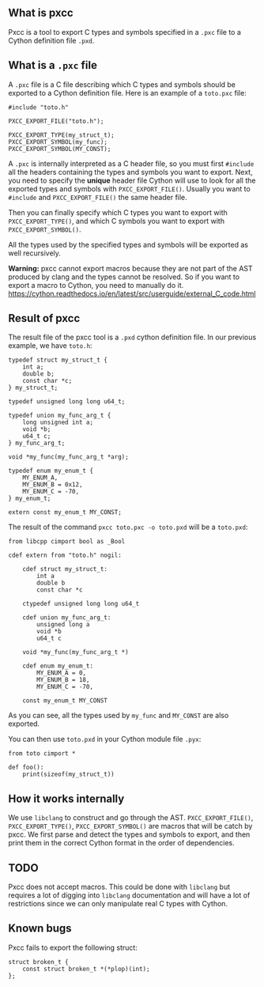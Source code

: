 ## What is pxcc

Pxcc is a tool to export C types and symbols specified in a `.pxc` file to a
Cython definition file `.pxd`.

## What is a `.pxc` file

A `.pxc` file is a C file describing which C types and symbols should be
exported to a Cython definition file. Here is an example of a `toto.pxc`
file:
```
#include "toto.h"

PXCC_EXPORT_FILE("toto.h");

PXCC_EXPORT_TYPE(my_struct_t);
PXCC_EXPORT_SYMBOL(my_func);
PXCC_EXPORT_SYMBOL(MY_CONST);
```

A `.pxc` is internally interpreted as a C header file, so you must first
`#include` all the headers containing the types and symbols you want to
export.
Next, you need to specify the **unique** header file Cython will use to
look for all the exported types and symbols with `PXCC_EXPORT_FILE()`.
Usually you want to `#include` and `PXCC_EXPORT_FILE()` the same header file.

Then you can finally specify which C types you want to export with
`PXCC_EXPORT_TYPE()`, and which C symbols you want to export with
`PXCC_EXPORT_SYMBOL()`.

All the types used by the specified types and symbols will be exported as well
recursively.

**Warning:** pxcc cannot export macros because they are not part of the AST
produced by clang and the types cannot be resolved. So if you want to export
a macro to Cython, you need to manually do it.
https://cython.readthedocs.io/en/latest/src/userguide/external_C_code.html

## Result of pxcc

The result file of the pxcc tool is a `.pxd` cython definition file.
In our previous example, we have `toto.h`:
```
typedef struct my_struct_t {
    int a;
    double b;
    const char *c;
} my_struct_t;

typedef unsigned long long u64_t;

typedef union my_func_arg_t {
    long unsigned int a;
    void *b;
    u64_t c;
} my_func_arg_t;

void *my_func(my_func_arg_t *arg);

typedef enum my_enum_t {
    MY_ENUM_A,
    MY_ENUM_B = 0x12,
    MY_ENUM_C = -70,
} my_enum_t;

extern const my_enum_t MY_CONST;
```

The result of the command `pxcc toto.pxc -o toto.pxd` will be a `toto.pxd`:
```
from libcpp cimport bool as _Bool

cdef extern from "toto.h" nogil:

    cdef struct my_struct_t:
        int a
        double b
        const char *c

    ctypedef unsigned long long u64_t

    cdef union my_func_arg_t:
        unsigned long a
        void *b
        u64_t c

    void *my_func(my_func_arg_t *)

    cdef enum my_enum_t:
        MY_ENUM_A = 0,
        MY_ENUM_B = 18,
        MY_ENUM_C = -70,

    const my_enum_t MY_CONST
  ```
As you can see, all the types used by `my_func` and `MY_CONST` are also
exported.

You can then use `toto.pxd` in your Cython module file `.pyx`:
```
from toto cimport *

def foo():
    print(sizeof(my_struct_t))
```

## How it works internally

We use `libclang` to construct and go through the AST.
`PXCC_EXPORT_FILE()`, `PXCC_EXPORT_TYPE()`, `PXCC_EXPORT_SYMBOL()` are macros
that will be catch by pxcc.
We first parse and detect the types and symbols to export, and then print them
in the correct Cython format in the order of dependencies.

## TODO

Pxcc does not accept macros. This could be done with `libclang` but requires a
lot of digging into `libclang` documentation and will have a lot of
restrictions since we can only manipulate real C types with Cython.

## Known bugs

Pxcc fails to export the following struct:
```
struct broken_t {
    const struct broken_t *(*plop)(int);
};
```
